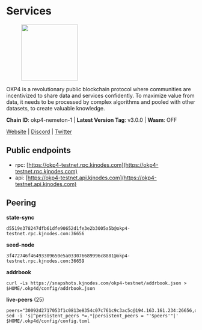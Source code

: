 # Services

<figure><img src="https://raw.githubusercontent.com/kj89/testnet_manuals/main/pingpub/logos/okp4.png" width="150" alt=""><figcaption></figcaption></figure>

OKP4 is a revolutionary public blockchain protocol where communities are incentivized to  share data and services confidently. To maximize value from data, it needs to be processed  by complex algorithms and pooled with other datasets, to create valuable knowledge.

**Chain ID**: okp4-nemeton-1 | **Latest Version Tag**: v3.0.0 | **Wasm**: OFF

[Website](https://okp4.network) | [Discord](https://discord.gg/okp4) | [Twitter](https://twitter.com/OKP4_Protocol)


## Public endpoints

* rpc: [https://okp4-testnet.rpc.kjnodes.com](https://okp4-testnet.rpc.kjnodes.com)
* api: [https://okp4-testnet.api.kjnodes.com](https://okp4-testnet.api.kjnodes.com)

## Peering

**state-sync**

```
d5519e378247dfb61dfe90652d1fe3e2b3005a5b@okp4-testnet.rpc.kjnodes.com:36656
```

**seed-node**

```
3f472746f46493309650e5a033076689996c8881@okp4-testnet.rpc.kjnodes.com:36659
```

**addrbook**
```
curl -Ls https://snapshots.kjnodes.com/okp4-testnet/addrbook.json > $HOME/.okp4d/config/addrbook.json
```

**live-peers** (25)
```
peers="30092d2717053f1c0813e8354c07c761c9c3ac5c@194.163.161.234:26656,d4305fcb7b20dc96481a6ae6ae84f281f3413a4e@65.109.37.58:13656,b2c6835ab2300785ca3bdc0e045d8861504a9ff4@185.194.219.96:26656,cd2e7d49cc2f911d7df7c7951d72c96727d1db1d@212.8.240.13:36656,8cdeb85dada114c959c36bb59ce258c65ae3a09c@88.198.242.163:36656,b0b56d944cf1cc569a1e77e0923e075bad94d755@141.95.145.41:28656,5ed1edac2d35c91577b34f6002c85927027058b9@95.217.202.49:30656,74349a1cb9479b291866debe2042de8a2e88b850@65.108.233.109:17656,854cc8b83a48ba4394c1940b57d0f42ec013e033@38.242.251.204:26656,fff0a8c202befd9459ff93783a0e7756da305fe3@38.242.150.63:16656,95986e08f5baee420d3b72be67826e321663072b@65.109.85.221:6070,5c2a752c9b1952dbed075c56c600c3a79b58c395@95.214.55.232:26996,d132ad0c5b2afd0eab2d87351eeda46dc9d69312@46.228.205.200:26656,d1a0ff9bd7ea1ebd06bc7158f3523f5e557328be@163.172.131.169:26656,d5519e378247dfb61dfe90652d1fe3e2b3005a5b@65.109.68.190:36656,8a7605d8ae4338de5b7a0d5c70244ce05e377630@85.10.200.221:26656,be9841ace1d71a4c7681918ee39f5e00d8e96a82@213.239.216.252:36656,2bfd405e8f0f176428e2127f98b5ec53164ae1f0@142.132.149.118:26656,1e48c09a0f78070e90ed49b2e3d59f8fdc188e74@162.55.234.70:55156,2f6d5a319ebee0201dff4a0e3b7526d0863a4d32@65.109.85.225:6070,1f4fa23210cc1d086a928a3c6de7c24f6c8f17ba@202.61.226.120:16656,9d1482bc31fb4578a5c7f7f65c4e0aaf2dfc2336@213.239.215.77:36656,307fb25cd6998d0d5bd1d947571f6043c6bb4069@65.109.31.114:2280,66a75c374c274733bfa3050277cdb43db3fcee56@147.182.229.52:26656,e755eb8016c2f6f5303b2f8d503d9126d235e80f@138.201.35.56:26656"
sed -i 's|^persistent_peers *=.*|persistent_peers = "'$peers'"|' $HOME/.okp4d/config/config.toml
```
